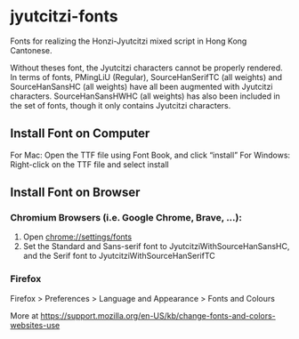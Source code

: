 # jyutcitzi-fonts
Fonts for realizing the Honzi-Jyutcitzi mixed script in Hong Kong Cantonese.

Without theses font, the Jyutcitzi characters cannot be properly rendered. In terms of fonts, PMingLiU (Regular), SourceHanSerifTC (all weights) and SourceHanSansHC (all weights) have all been augmented with Jyutcitzi characters. SourceHanSansHWHC (all weights) has also been included in the set of fonts, though it only contains Jyutcitzi characters.

## Install Font on Computer
For Mac: Open the TTF file using Font Book, and click “install”
For Windows: Right-click on the TTF file and select install

## Install Font on Browser
### Chromium Browsers (i.e. Google Chrome, Brave, ...):
1. Open [chrome://settings/fonts](chrome://settings/fonts) 
3. Set the Standard and Sans-serif font to JyutcitziWithSourceHanSansHC, and the Serif font to JyutcitziWithSourceHanSerifTC

### Firefox
Firefox > Preferences > Language and Appearance > Fonts and Colours

More at https://support.mozilla.org/en-US/kb/change-fonts-and-colors-websites-use
